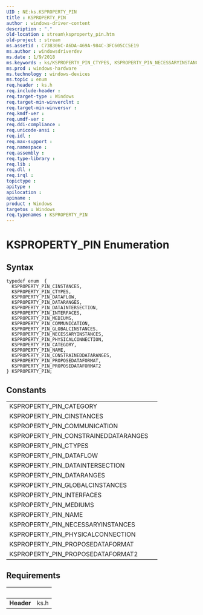 ```yaml
---
UID : NE:ks.KSPROPERTY_PIN
title : KSPROPERTY_PIN
author : windows-driver-content
description : "."
old-location : stream\ksproperty_pin.htm
old-project : stream
ms.assetid : C73B306C-A6DA-469A-984C-3FC605CC5E19
ms.author : windowsdriverdev
ms.date : 1/9/2018
ms.keywords : ks/KSPROPERTY_PIN_CTYPES, KSPROPERTY_PIN_NECESSARYINSTANCES, KSPROPERTY_PIN enumeration [Streaming Media Devices], stream.ksproperty_pin, ks/KSPROPERTY_PIN_PROPOSEDATAFORMAT2, ks/KSPROPERTY_PIN_NAME, ks/KSPROPERTY_PIN, ks/KSPROPERTY_PIN_PROPOSEDATAFORMAT, KSPROPERTY_PIN_DATARANGES, ks/KSPROPERTY_PIN_DATAINTERSECTION, ks/KSPROPERTY_PIN_DATAFLOW, KSPROPERTY_PIN_DATAINTERSECTION, KSPROPERTY_PIN_COMMUNICATION, ks/KSPROPERTY_PIN_DATARANGES, KSPROPERTY_PIN_DATAFLOW, KSPROPERTY_PIN_CTYPES, KSPROPERTY_PIN, KSPROPERTY_PIN_MEDIUMS, ks/KSPROPERTY_PIN_CATEGORY, ks/KSPROPERTY_PIN_COMMUNICATION, KSPROPERTY_PIN_PROPOSEDATAFORMAT, ks/KSPROPERTY_PIN_INTERFACES, KSPROPERTY_PIN_NAME, KSPROPERTY_PIN_GLOBALCINSTANCES, ks/KSPROPERTY_PIN_CONSTRAINEDDATARANGES, ks/KSPROPERTY_PIN_CINSTANCES, KSPROPERTY_PIN_PHYSICALCONNECTION, KSPROPERTY_PIN_PROPOSEDATAFORMAT2, KSPROPERTY_PIN_CONSTRAINEDDATARANGES, ks/KSPROPERTY_PIN_GLOBALCINSTANCES, ks/KSPROPERTY_PIN_NECESSARYINSTANCES, KSPROPERTY_PIN_INTERFACES, ks/KSPROPERTY_PIN_PHYSICALCONNECTION, KSPROPERTY_PIN_CINSTANCES, KSPROPERTY_PIN_CATEGORY, ks/KSPROPERTY_PIN_MEDIUMS
ms.prod : windows-hardware
ms.technology : windows-devices
ms.topic : enum
req.header : ks.h
req.include-header : 
req.target-type : Windows
req.target-min-winverclnt : 
req.target-min-winversvr : 
req.kmdf-ver : 
req.umdf-ver : 
req.ddi-compliance : 
req.unicode-ansi : 
req.idl : 
req.max-support : 
req.namespace : 
req.assembly : 
req.type-library : 
req.lib : 
req.dll : 
req.irql : 
topictype : 
apitype : 
apilocation : 
apiname : 
product : Windows
targetos : Windows
req.typenames : KSPROPERTY_PIN
---
```


# KSPROPERTY_PIN Enumeration


## Syntax
````
typedef enum  { 
  KSPROPERTY_PIN_CINSTANCES,
  KSPROPERTY_PIN_CTYPES,
  KSPROPERTY_PIN_DATAFLOW,
  KSPROPERTY_PIN_DATARANGES,
  KSPROPERTY_PIN_DATAINTERSECTION,
  KSPROPERTY_PIN_INTERFACES,
  KSPROPERTY_PIN_MEDIUMS,
  KSPROPERTY_PIN_COMMUNICATION,
  KSPROPERTY_PIN_GLOBALCINSTANCES,
  KSPROPERTY_PIN_NECESSARYINSTANCES,
  KSPROPERTY_PIN_PHYSICALCONNECTION,
  KSPROPERTY_PIN_CATEGORY,
  KSPROPERTY_PIN_NAME,
  KSPROPERTY_PIN_CONSTRAINEDDATARANGES,
  KSPROPERTY_PIN_PROPOSEDATAFORMAT,
  KSPROPERTY_PIN_PROPOSEDATAFORMAT2
} KSPROPERTY_PIN;
````

## Constants

<table>

<tr>
<td>KSPROPERTY_PIN_CATEGORY</td>
<td></td>
</tr>

<tr>
<td>KSPROPERTY_PIN_CINSTANCES</td>
<td></td>
</tr>

<tr>
<td>KSPROPERTY_PIN_COMMUNICATION</td>
<td></td>
</tr>

<tr>
<td>KSPROPERTY_PIN_CONSTRAINEDDATARANGES</td>
<td></td>
</tr>

<tr>
<td>KSPROPERTY_PIN_CTYPES</td>
<td></td>
</tr>

<tr>
<td>KSPROPERTY_PIN_DATAFLOW</td>
<td></td>
</tr>

<tr>
<td>KSPROPERTY_PIN_DATAINTERSECTION</td>
<td></td>
</tr>

<tr>
<td>KSPROPERTY_PIN_DATARANGES</td>
<td></td>
</tr>

<tr>
<td>KSPROPERTY_PIN_GLOBALCINSTANCES</td>
<td></td>
</tr>

<tr>
<td>KSPROPERTY_PIN_INTERFACES</td>
<td></td>
</tr>

<tr>
<td>KSPROPERTY_PIN_MEDIUMS</td>
<td></td>
</tr>

<tr>
<td>KSPROPERTY_PIN_NAME</td>
<td></td>
</tr>

<tr>
<td>KSPROPERTY_PIN_NECESSARYINSTANCES</td>
<td></td>
</tr>

<tr>
<td>KSPROPERTY_PIN_PHYSICALCONNECTION</td>
<td></td>
</tr>

<tr>
<td>KSPROPERTY_PIN_PROPOSEDATAFORMAT</td>
<td></td>
</tr>

<tr>
<td>KSPROPERTY_PIN_PROPOSEDATAFORMAT2</td>
<td></td>
</tr>
</table>


## Requirements
| &nbsp; | &nbsp; |
| ---- |:---- |
| **Header** | ks.h |